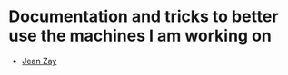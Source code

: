 # Documentation and tricks to better use the machines I am working on

 - [Jean Zay](machines/jeanzay.md)


   
